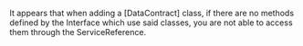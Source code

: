 It appears that when adding a [DataContract] class, if there are no methods defined
by the Interface which use said classes, you are not able to access them through
the ServiceReference.
